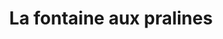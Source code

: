 ---
title: "La fontaine aux pralines"
url: /saint-leu-la-foret/la-fontaine-aux-pralines/
shop: Schokolade
---